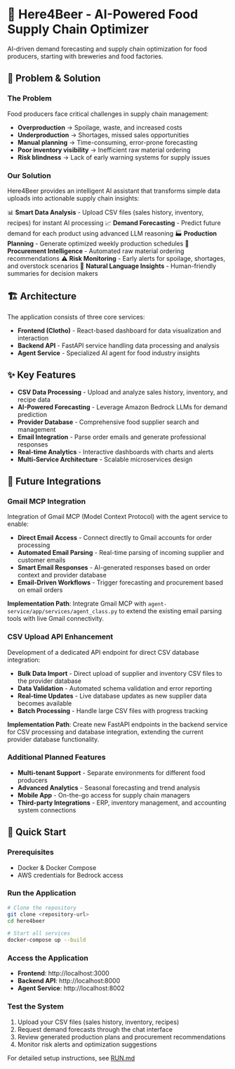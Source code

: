 # 🍺 Here4Beer - AI-Powered Food Supply Chain Optimizer

AI-driven demand forecasting and supply chain optimization for food producers, starting with breweries and food factories.

## 🚀 Problem & Solution

### The Problem

Food producers face critical challenges in supply chain management:

- **Overproduction** → Spoilage, waste, and increased costs
- **Underproduction** → Shortages, missed sales opportunities
- **Manual planning** → Time-consuming, error-prone forecasting
- **Poor inventory visibility** → Inefficient raw material ordering
- **Risk blindness** → Lack of early warning systems for supply issues

### Our Solution

Here4Beer provides an intelligent AI assistant that transforms simple data uploads into actionable supply chain insights:

📊 **Smart Data Analysis** - Upload CSV files (sales history, inventory, recipes) for instant AI processing
📈 **Demand Forecasting** - Predict future demand for each product using advanced LLM reasoning
🏭 **Production Planning** - Generate optimized weekly production schedules
🛒 **Procurement Intelligence** - Automated raw material ordering recommendations
⚠️ **Risk Monitoring** - Early alerts for spoilage, shortages, and overstock scenarios
💬 **Natural Language Insights** - Human-friendly summaries for decision makers

## 🏗️ Architecture

The application consists of three core services:

- **Frontend (Clotho)** - React-based dashboard for data visualization and interaction
- **Backend API** - FastAPI service handling data processing and analysis
- **Agent Service** - Specialized AI agent for food industry insights

## ✨ Key Features

- **CSV Data Processing** - Upload and analyze sales history, inventory, and recipe data
- **AI-Powered Forecasting** - Leverage Amazon Bedrock LLMs for demand prediction
- **Provider Database** - Comprehensive food supplier search and management
- **Email Integration** - Parse order emails and generate professional responses
- **Real-time Analytics** - Interactive dashboards with charts and alerts
- **Multi-Service Architecture** - Scalable microservices design

## 🔮 Future Integrations

### Gmail MCP Integration

Integration of Gmail MCP (Model Context Protocol) with the agent service to enable:

- **Direct Email Access** - Connect directly to Gmail accounts for order processing
- **Automated Email Parsing** - Real-time parsing of incoming supplier and customer emails
- **Smart Email Responses** - AI-generated responses based on order context and provider database
- **Email-Driven Workflows** - Trigger forecasting and procurement based on email orders

**Implementation Path**: Integrate Gmail MCP with `agent-service/app/services/agent_class.py` to extend the existing email parsing tools with live Gmail connectivity.

### CSV Upload API Enhancement

Development of a dedicated API endpoint for direct CSV database integration:

- **Bulk Data Import** - Direct upload of supplier and inventory CSV files to the provider database
- **Data Validation** - Automated schema validation and error reporting
- **Real-time Updates** - Live database updates as new supplier data becomes available
- **Batch Processing** - Handle large CSV files with progress tracking

**Implementation Path**: Create new FastAPI endpoints in the backend service for CSV processing and database integration, extending the current provider database functionality.

### Additional Planned Features

- **Multi-tenant Support** - Separate environments for different food producers
- **Advanced Analytics** - Seasonal forecasting and trend analysis
- **Mobile App** - On-the-go access for supply chain managers
- **Third-party Integrations** - ERP, inventory management, and accounting system connections

## 🚀 Quick Start

### Prerequisites

- Docker & Docker Compose
- AWS credentials for Bedrock access

### Run the Application

```bash
# Clone the repository
git clone <repository-url>
cd here4beer

# Start all services
docker-compose up --build
```

### Access the Application

- **Frontend**: http://localhost:3000
- **Backend API**: http://localhost:8000
- **Agent Service**: http://localhost:8002

### Test the System

1. Upload your CSV files (sales history, inventory, recipes)
2. Request demand forecasts through the chat interface
3. Review generated production plans and procurement recommendations
4. Monitor risk alerts and optimization suggestions

For detailed setup instructions, see [RUN.md](RUN.md)
